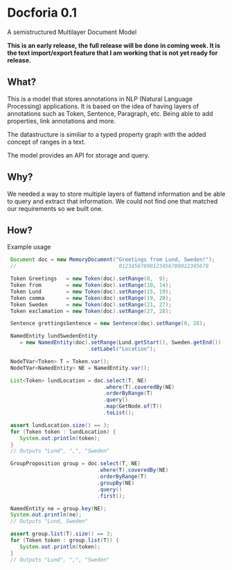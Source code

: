 # Docforia 0.1
A semistructured Multilayer Document Model

**This is an early release, the full release will be done in coming week. It is the text import/export feature that 
I am working that is not yet ready for release.**

## What?
This is a model that stores annotations in NLP (Natural Language Processing) applications. It is based on the idea 
of having layers of annotations such as Token, Sentence, Paragraph, etc. Being able to add properties, link annotations
and more.

The datastructure is similiar to a typed property graph with the added concept of ranges in a text.

The model provides an API for storage and query.

## Why?
We needed a way to store multiple layers of flattend information and be able to query and extract that information. We could not find one that matched our requirements so we built one.

## How?
Example usage

```java
 Document doc = new MemoryDocument("Greetings from Lund, Sweden!");
 //                                 01234567890123456789012345678

 Token Greetings   = new Token(doc).setRange(0,  9);
 Token from        = new Token(doc).setRange(10, 14);
 Token Lund        = new Token(doc).setRange(15, 19);
 Token comma       = new Token(doc).setRange(19, 20);
 Token Sweden      = new Token(doc).setRange(21, 27);
 Token exclamation = new Token(doc).setRange(27, 28);

 Sentence grettingsSentence = new Sentence(doc).setRange(0, 28);

 NamedEntity lundSwedenEntity
    = new NamedEntity(doc).setRange(Lund.getStart(), Sweden.getEnd())
                          .setLabel("Location");

 NodeTVar<Token> T = Token.var();
 NodeTVar<NamedEntity> NE = NamedEntity.var();

 List<Token> lundLocation = doc.select(T, NE)
                               .where(T).coveredBy(NE)
                               .orderByRange(T)
                               .query()
                               .map(GetNode.of(T))
                               .toList();

 assert lundLocation.size() == 3;
 for (Token token : lundLocation) {
    System.out.println(token);
 }
 // Outputs "Lund", ",", "Sweden"

 GroupProposition group = doc.select(T, NE)
                             .where(T).coveredBy(NE)
                             .orderByRange(T)
                             .groupBy(NE)
                             .query()
                             .first();

 NamedEntity ne = group.key(NE);
 System.out.println(ne);
 // Outputs "Lund, Sweden"

 assert group.list(T).size() == 3;
 for (Token token : group.list(T)) {
    System.out.println(token);
 }
 // Outputs "Lund", ",", "Sweden"
```

